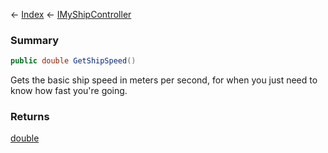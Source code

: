 ← [Index](Api-Index) ← [IMyShipController](Sandbox.ModAPI.Ingame.IMyShipController)

### Summary

```csharp
public double GetShipSpeed()
```

Gets the basic ship speed in meters per second, for when you just need to know how fast you're going.

### Returns

[double](https://docs.microsoft.com/en-us/dotnet/api/system.double?view=netframework-4.6)



